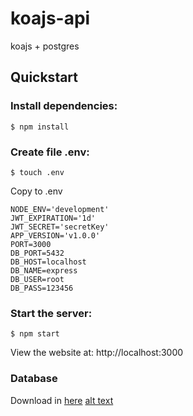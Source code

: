 # koajs-api
koajs + postgres

## Quickstart

### Install dependencies:
```$ npm install```

### Create file .env:

```$ touch .env```

Copy to .env
```
NODE_ENV='development'
JWT_EXPIRATION='1d'
JWT_SECRET='secretKey'
APP_VERSION='v1.0.0'
PORT=3000
DB_PORT=5432
DB_HOST=localhost
DB_NAME=express
DB_USER=root
DB_PASS=123456
```

### Start the server:
```$ npm start```

View the website at: http://localhost:3000

### Database
 Download in [here](https://drive.google.com/file/d/1dcDkgMjy0U5sH9qgq8ciGpphdasDhs5k/view?usp=sharing)
 [alt text](http://url/to/img.png)
